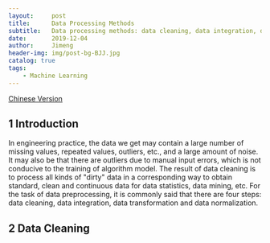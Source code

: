 ```yaml
---
layout:     post
title:      Data Processing Methods
subtitle:   Data processing methods: data cleaning, data integration, data transformation, data normalization.
date:       2019-12-04
author:     Jimeng
header-img: img/post-bg-BJJ.jpg
catalog: true
tags:
    - Machine Learning
---
```


[Chinese Version](https://zhuanlan.zhihu.com/p/180568816)


## 1 Introduction
In engineering practice, the data we get may contain a large number of missing values, repeated values, outliers, etc., and a large amount of noise. It may also be that there are outliers due to manual input errors, which is not conducive to the training of algorithm model. The result of data cleaning is to process all kinds of "dirty" data in a corresponding way to obtain standard, clean and continuous data for data statistics, data mining, etc. For the task of data preprocessing, it is commonly said that there are four steps: data cleaning, data integration, data transformation and data normalization.


## 2 Data Cleaning



